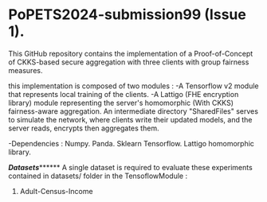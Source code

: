 # PoPETS2024-submission99 (Issue 1).

This GitHub repository contains the implementation of a Proof-of-Concept of CKKS-based secure aggregation with three clients with group fairness measures.

this implementation is composed of two modules : 
             -A Tensorflow v2 module that represents local training of the clients.
             -A Lattigo (FHE encryption library) module representing the server's homomorphic (With CKKS) fairness-aware aggregation.
     An intermediate directory "SharedFiles" serves to simulate the network, where clients write their updated models, and the server reads, encrypts then aggregates them.  

-Dependencies :
       Numpy.
       Panda.
       Sklearn
       Tensorflow.
       Lattigo homomorphic library.
       



*****************Datasets***********************
A single dataset is required to evaluate these experiments contained in datasets/ folder in the TensoflowModule : 
1) Adult-Census-Income

